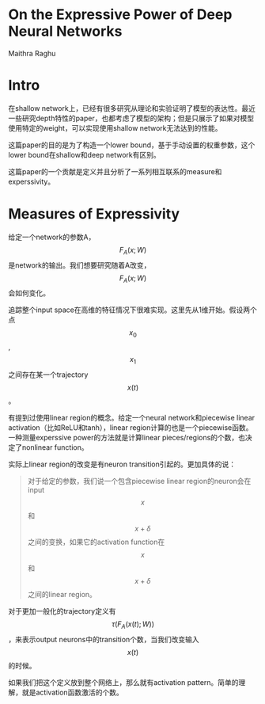 # On the Expressive Power of Deep Neural Networks

Maithra Raghu

# Intro

在shallow network上，已经有很多研究从理论和实验证明了模型的表达性。最近一些研究depth特性的paper，也都考虑了模型的架构；但是只展示了如果对模型使用特定的weight，可以实现使用shallow network无法达到的性能。

这篇paper的目的是为了构造一个lower bound，基于手动设置的权重参数，这个lower bound在shallow和deep network有区别。

这篇paper的一个贡献是定义并且分析了一系列相互联系的measure和experssivity。

# Measures of Expressivity

给定一个network的参数A，$$F_A(x;W)$$是network的输出。我们想要研究随着A改变，$$F_A(x;W)$$会如何变化。

追踪整个input space在高维的特征情况下很难实现。这里先从1维开始。假设两个点$$x_0$$,$$x_1$$之间存在某一个trajectory $$x(t)$$。

有提到过使用linear region的概念。给定一个neural network和piecewise linear activation（比如ReLU和tanh），linear region计算的也是一个piecewise函数。一种测量experssive power的方法就是计算linear pieces/regions的个数，也决定了nonlinear function。

实际上linear region的改变是有neuron transition引起的。更加具体的说：

> 对于给定的参数，我们说一个包含piecewise linear region的neuron会在input $$x$$和$$x+\delta$$之间的变换，如果它的activation function在$$x$$和$$x+\delta$$之间的linear region。

对于更加一般化的trajectory定义有$$\tau(F_A(x(t); W))$$，来表示output neurons中的transition个数，当我们改变输入$$x(t)$$的时候。

如果我们把这个定义放到整个网络上，那么就有activation pattern。简单的理解，就是activation函数激活的个数。